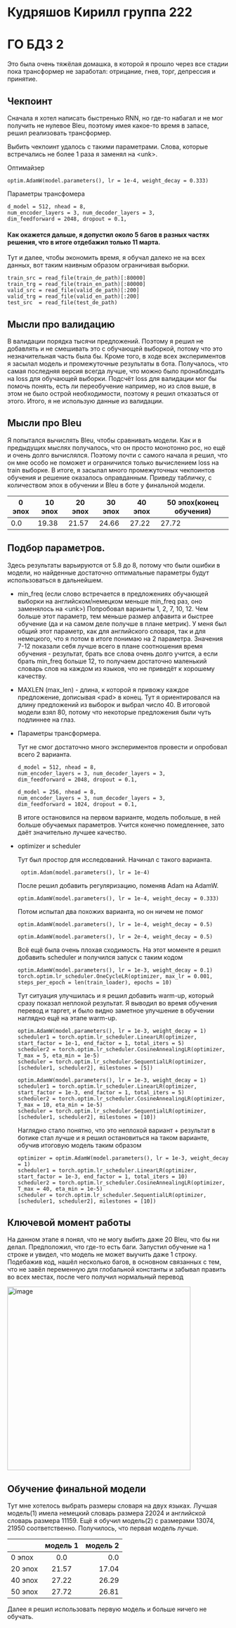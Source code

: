 # Кудряшов Кирилл группа 222
# ГО БДЗ 2

Это была очень тяжёлая домашка, в которой я прошло через все стадии пока трансформер не заработал: отрицание, гнев, торг, депрессия и принятие.

## Чекпоинт

Сначала я хотел написать быстренько RNN, но где-то набагал и не мог получить не нулевое Bleu, поэтому имея какое-то время в запасе, решил реализовать трансформер.

Выбить чекпоинт удалось с такими параметрами. Слова, которые встречались не более 1 раза я заменял на \<unk\>.

Оптимайзер 
```python3
optim.AdamW(model.parameters(), lr = 1e-4, weight_decay = 0.333)
```

Параметры трансфомера
```python3
d_model = 512, nhead = 8,
num_encoder_layers = 3, num_decoder_layers = 3,
dim_feedforward = 2048, dropout = 0.1,
```

#### Как окажется дальше, я допустил около 5 багов в разных частях решения, что в итоге отдебажил только 11 марта.

Тут и далее, чтобы экономить время, я обучал далеко не на всех данных, вот таким наивным образом ограничивая выборки.

```python3
train_src = read_file(train_de_path)[:80000]
train_trg = read_file(train_en_path)[:80000]
valid_src = read_file(valid_de_path)[:200]
valid_trg = read_file(valid_en_path)[:200]
test_src  = read_file(test_de_path)
```


## Мысли про валидацию

В валидации порядка тысячи предложений. Поэтому я решил не добавлять и не смешивать это с обучающей выборкой, потому что это незначительная часть была бы. Кроме того, в ходе всех экспериментов я засылал модель и промежуточные результаты в бота. Получалось, что самая последняя версия всегда лучше, что можно было пронаблюдать на loss для обучающей выборки. Подсчёт loss для валидации мог бы помочь понять, есть ли переобучение например, но из слов выше, в этом не было острой необходимости, поэтому я решил отказаться от этого. Итого, я не использую данные из валидации.

## Мысли про Bleu

Я попытался вычислять Bleu, чтобы сравнивать модели. Как и в предыдущих мыслях получалось, что он просто монотонно рос, но ещё и очень долго вычислялся. Поэтому почти с самого начала я решил, что он мне особо не поможет и ограничился только вычислением loss на train выборке. В итоге, я засылал много промежуточных чекпоинтов обучения и решение оказалось оправданным. Приведу табличку, с количеством эпох в обучении и Bleu в боте у финальной модели.

0 эпох | 10 эпох | 20 эпох | 30 эпох | 40 эпох | 50 эпох(конец обучения)
--- | --- | --- | --- | --- | ---
0.0 | 19.38 | 21.57 | 24.66 | 27.22 | 27.72

## Подбор параметров.

Здесь результаты варьируются от 5.8 до 8, потому что были ошибки в модели, но найденные достаточно оптимальные параметры будут использоваться в дальнейшем.

* min_freq (если слово встречается в предложениях обучающей выборки на английском/немецком меньше min_freq раз, оно заменялось на \<unk\>)
  Попробовал варианты 1, 2, 7, 10, 12. Чем больше этот параметр, тем меньше размер алфавита и быстрее обучение (да и на самом деле получше в плане метрик). У меня был общий этот параметр, как для английского словаря, так и для немецкого, что я потом в итоге понимаю на 2 параметра. Значения 7-12 показали себя лучше всего в плане соотношения время обучения - результат, брать все слова очень долго учится, а если брать min_freq больше 12, то получаем достаточно маленький словарь слов на каждом из языков, что не приведёт к хорошему качеству.
* MAXLEN (max_len) - длина, к которой я привожу каждое предложение, дописывая \<pad\> в конец. Тут я ориентировался на длину предложений из выборок и выбрал число 40. В итоговой модели взял 80, потому что некоторые предложения были чуть подлиннее на глаз.
* Параметры трансформера.
  
  Тут не смог достаточно много экспериментов провести и опробовал всего 2 варианта.
    
  ```python3
  d_model = 512, nhead = 8,
  num_encoder_layers = 3, num_decoder_layers = 3,
  dim_feedforward = 2048, dropout = 0.1,
  ```
  
  ```python3
  d_model = 256, nhead = 8,
  num_encoder_layers = 3, num_decoder_layers = 3,
  dim_feedforward = 1024, dropout = 0.1,
  ```
  
  В итоге остановился на первом варианте, модель побольше, в ней больше обучаемых параметров. Учится конечно помедленнее, зато даёт значительно лучшее качество.

* optimizer и scheduler

   Тут был простор для исследований. Начинал с такого варианта.
   ```python3
    optim.Adam(model.parameters(), lr = 1e-4)
    ```
    После решил добавить регуляризацию, поменяв Adam на AdamW.
     ```python3
    optim.AdamW(model.parameters(), lr = 1e-4, weight_decay = 0.333)
    ```
    Потом испытал два похожих варианта, но он ничем не помог
    
     ```python3
    optim.AdamW(model.parameters(), lr = 1e-4, weight_decay = 0.5)
    ```
    ```python3
    optim.AdamW(model.parameters(), lr = 2e-4, weight_decay = 0.5)
    ```
    
    Всё ещё была очень плохая сходимость. На этот моменте я решил добавить scheduler и получился запуск с таким кодом
    
    ```python3
    optim.AdamW(model.parameters(), lr = 1e-3, weight_decay = 0.1)
    torch.optim.lr_scheduler.OneCycleLR(optimizer, max_lr = 0.001, steps_per_epoch = len(train_loader), epochs = 10)
    ```
    
    Тут ситуация улучшилась и я решил добавить warm-up, который сразу показал неплохой результат. Я выводил во время обучения перевод и таргет, и было видно заметное улучшение в обучении наглядно ещё на этапе warm-up.
    
    ```python3
    optim.AdamW(model.parameters(), lr = 1e-3, weight_decay = 1)
    scheduler1 = torch.optim.lr_scheduler.LinearLR(optimizer, start_factor = 1e-1, end_factor = 1, total_iters = 5)
    scheduler2 = torch.optim.lr_scheduler.CosineAnnealingLR(optimizer, T_max = 5, eta_min = 1e-5)
    scheduler = torch.optim.lr_scheduler.SequentialLR(optimizer, [scheduler1, scheduler2], milestones = [5])
    ```
    
    ```python3
    optim.AdamW(model.parameters(), lr = 1e-3, weight_decay = 1)
    scheduler1 = torch.optim.lr_scheduler.LinearLR(optimizer, start_factor = 1e-3, end_factor = 1, total_iters = 5)
    scheduler2 = torch.optim.lr_scheduler.CosineAnnealingLR(optimizer, T_max = 10, eta_min = 1e-5)
    scheduler = torch.optim.lr_scheduler.SequentialLR(optimizer, [scheduler1, scheduler2], milestones = [10])
    ```
    
    Наглядно стало понятно, что это неплохой вариант + результат в ботике стал лучше и я решил остановиться на таком варианте, обучив итоговую модель таким образом
    
    ```python3
    optimizer = optim.AdamW(model.parameters(), lr = 1e-3, weight_decay = 1)
    scheduler1 = torch.optim.lr_scheduler.LinearLR(optimizer, start_factor = 1e-3, end_factor = 1, total_iters = 10)
    scheduler2 = torch.optim.lr_scheduler.CosineAnnealingLR(optimizer, T_max = 40, eta_min = 1e-5)
    scheduler = torch.optim.lr_scheduler.SequentialLR(optimizer, [scheduler1, scheduler2], milestones = [10])
    ```
## Ключевой момент работы

На данном этапе я понял, что не могу выбить даже 20 Bleu, что бы ни делал. Предположил, что где-то есть баги. Запустил обучение на 1 строке и увидел, что модель не может выучить даже 1 строку. Подебажив код, нашёл несколько багов, в основном связанных с тем, что не завёл переменную для глобальной константы и забывал править во всех местах, после чего получил нормальный перевод

<img width="417" alt="image" src="https://github.com/user-attachments/assets/bae4ce34-c811-4972-97fc-27a876090a69" />

## Обучение финальной модели

Тут мне хотелось выбрать размеры словаря на двух языках. Лучшая модель(1) имела немецкий словарь размера 22024 и английской словарь размера 11159. Ещё я обучил модель(2) с размерами 13074, 21950 соответственно. Получилось, что первая модель лучше.

|   | модель 1 | модель 2 |
|:------------- |:---------------:| -------------:|
| 0 эпох        | 0.0         | 0.0     |
| 20 эпох        | 21.57          | 17.04       |
| 40 эпох        | 27.22          | 26.29        |
| 50 эпох        | 27.72         | 26.81        |

Далее я решил использовать первую модель и больше ничего не обучать.

